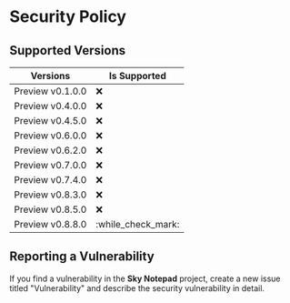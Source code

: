 # Security Policy

## Supported Versions

| Versions           | Is Supported       |
| -------            | ------------------ |
| Preview v0.1.0.0   | :x:                |
| Preview v0.4.0.0   | :x:                |
| Preview v0.4.5.0   | :x:                |
| Preview v0.6.0.0   | :x:                |
| Preview v0.6.2.0   | :x:                |
| Preview v0.7.0.0   | :x:                |
| Preview v0.7.4.0   | :x:                |
| Preview v0.8.3.0   | :x:                |
| Preview v0.8.5.0   | :x:                |
| Preview v0.8.8.0   | :while_check_mark: |

## Reporting a Vulnerability
If you find a vulnerability in the **Sky Notepad** project, create a new issue titled "Vulnerability" and describe the security vulnerability in detail.